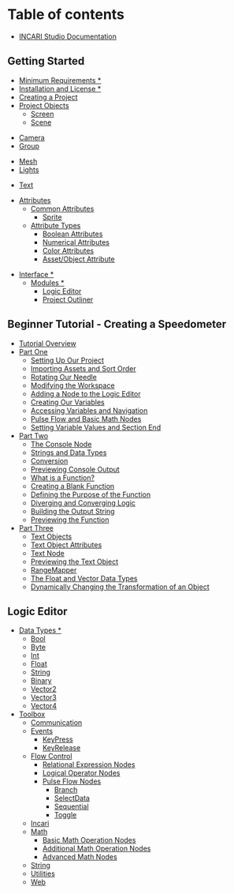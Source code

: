 # Table of contents

* [INCARI Studio Documentation](README.md)

## Getting Started

* [Minimum Requirements \*](getting-started/requirements.md)
* [Installation and License \*](getting-started/installation.md)
* [Creating a Project](getting-started/creating-a-project.md)
* [Project Objects](getting-started/project-objects/README.md)
  * [Screen](getting-started/project-objects/screen.md)
  * [Scene](getting-started/project-objects/scene.md)
<!-- * [Scene Objects \*](getting-started/scene-objects/README.md) -->
  * [Camera](getting-started/scene-objects/camera.md)
  * [Group](getting-started/scene-objects/group.md)
  <!-- * [List Widget \*](getting-started/scene-objects/list-widget.md) -->
  * [Mesh](getting-started/scene-objects/mesh.md)
  * [Lights](getting-started/scene-objects/lights.md)
  <!-- * [Sprites \*](getting-started/scene-objects/sprites.md) -->
  * [Text](getting-started/scene-objects/text.md)
  <!-- * [Web Sprite \*](getting-started/scene-objects/web-sprite.md) -->
* [Attributes](getting-started/attributes/README.md)
  * [Common Attributes](getting-started/attributes/common-attributes/README.md)
    <!-- * [Transformation \*](getting-started/attributes/transformation.md) -->
    * [Sprite](getting-started/attributes/common-attributes/sprite.md)
  * [Attribute Types](getting-started/attributes/attribute-types/README.md)
    * [Boolean Attributes](getting-started/attributes/attribute-types/boolean-attributes.md)
    * [Numerical Attributes](getting-started/attributes/attribute-types/numerical-attributes.md)
    * [Color Attributes](getting-started/attributes/attribute-types/color-attributes.md)
    * [Asset/Object Attribute](getting-started/attributes/attribute-types/asset-object-attribute.md)
<!-- * [Terminology \*](getting-started/terminology.md) -->
* [Interface \*](getting-started/interface/README.md)
  <!-- * [Coordinate System \*](getting-started/interface/size-and-resolution.md) -->
  * [Modules \*](getting-started/interface/managers-editors-and-outliners/README.md)
    <!-- * [Asset Manager \*](getting-started/interface/managers-editors-and-outliners/asset-manager.md) -->
    <!-- * [Attribute Editor \*](getting-started/interface/managers-editors-and-outliners/attribute-editor.md) -->
    <!-- * [Code Editor \*](getting-started/interface/managers-editors-and-outliners/code-editor.md) -->
    <!-- * [Console \*](getting-started/interface/managers-editors-and-outliners/console.md) -->
    * [Logic Editor](getting-started/interface/managers-editors-and-outliners/logic-editor.md)
    <!-- * [Material Editor \*](getting-started/interface/managers-editors-and-outliners/material-editor.md) -->
    * [Project Outliner](getting-started/interface/managers-editors-and-outliners/project-outliner.md)
    <!-- * [Scene \*](getting-started/interface/managers-editors-and-outliners/scene.md) -->
    <!-- * [Scene Outliner \*](getting-started/interface/managers-editors-and-outliners/scene-outliner.md) -->

## Beginner Tutorial - Creating a Speedometer

* [Tutorial Overview](beginner-tutorial-creating-a-speedometer/tutorial-overview.md)
* [Part One](beginner-tutorial-creating-a-speedometer/part-one/README.md)
  * [Setting Up Our Project](beginner-tutorial-creating-a-speedometer/part-one/setting-up-our-project.md)
  * [Importing Assets and Sort Order](beginner-tutorial-creating-a-speedometer/part-one/importing-assets.md)
  * [Rotating Our Needle](beginner-tutorial-creating-a-speedometer/part-one/rotating-our-needle.md)
  * [Modifying the Workspace](beginner-tutorial-creating-a-speedometer/part-one/modifying-the-workspace.md)
  * [Adding a Node to the Logic Editor](beginner-tutorial-creating-a-speedometer/part-one/adding-a-node-to-the-logic-editor.md)
  * [Creating Our Variables](beginner-tutorial-creating-a-speedometer/part-one/creating-our-variables.md)
  * [Accessing Variables and Navigation](beginner-tutorial-creating-a-speedometer/part-one/accessing-variables-and-navigation.md)
  * [Pulse Flow and Basic Math Nodes](beginner-tutorial-creating-a-speedometer/part-one/pulse-flow-and-basic-math-nodes.md)
  * [Setting Variable Values and Section End](beginner-tutorial-creating-a-speedometer/part-one/setting-variable-values-and-section-end.md)
* [Part Two](beginner-tutorial-creating-a-speedometer/part-two/README.md)
  * [The Console Node](beginner-tutorial-creating-a-speedometer/part-two/using-console-to-debug.md)
  * [Strings and Data Types](beginner-tutorial-creating-a-speedometer/part-two/strings-and-data-types.md)
  * [Conversion](beginner-tutorial-creating-a-speedometer/part-two/conversion.md)
  * [Previewing Console Output](beginner-tutorial-creating-a-speedometer/part-two/previewing-console-output.md)
  * [What is a Function?](beginner-tutorial-creating-a-speedometer/part-two/creating-a-function.md)
  * [Creating a Blank Function](beginner-tutorial-creating-a-speedometer/part-two/creating-a-blank-function.md)
  * [Defining the Purpose of the Function](beginner-tutorial-creating-a-speedometer/part-two/defining-the-purpose-of-the-function.md)
  * [Diverging and Converging Logic](beginner-tutorial-creating-a-speedometer/part-two/creating-a-function-part-two.md)
  * [Building the Output String](beginner-tutorial-creating-a-speedometer/part-two/building-the-output-string-and-section-end.md)
  * [Previewing the Function](beginner-tutorial-creating-a-speedometer/part-two/previewing-the-function.md)
* [Part Three](beginner-tutorial-creating-a-speedometer/part-three/README.md)
  * [Text Objects](beginner-tutorial-creating-a-speedometer/part-three/text-objects.md)
  * [Text Object Attributes](beginner-tutorial-creating-a-speedometer/part-three/text-object-attributes.md)
  * [Text Node](beginner-tutorial-creating-a-speedometer/part-three/text-node.md)
  * [Previewing the Text Object](beginner-tutorial-creating-a-speedometer/part-three/previewing-the-text-object.md)
  * [RangeMapper](beginner-tutorial-creating-a-speedometer/part-three/rotating-the-needle.md)
  * [The Float and Vector Data Types](beginner-tutorial-creating-a-speedometer/part-three/the-float-and-vector-data-types.md)
  * [Dynamically Changing the Transformation of an Object](beginner-tutorial-creating-a-speedometer/part-three/dynamically-changing-the-transformation-of-an-object.md)

## Logic Editor

<!-- * [Variables \*](logic-editor/variables.md) -->
* [Data Types \*](logic-editor/data-types/README.md)
  * [Bool](logic-editor/data-types/bool.md)
  * [Byte](logic-editor/data-types/byte.md)
  * [Int](logic-editor/data-types/int.md)
  * [Float](logic-editor/data-types/float.md)
  * [String](logic-editor/data-types/string-1.md)
  * [Binary](logic-editor/data-types/binary.md)
  * [Vector2](logic-editor/data-types/vector2.md)
  * [Vector3](logic-editor/data-types/vector3.md)
  * [Vector4](logic-editor/data-types/vector4.md)
* [Toolbox](logic-editor/toolbox/README.md)
  * [Communication](logic-editor/toolbox/communication.md)
  * [Events](logic-editor/toolbox/events/README.md)
    * [KeyPress](logic-editor/toolbox/events/keypress.md)
    * [KeyRelease](logic-editor/toolbox/events/keyrelease.md)
  * [Flow Control](logic-editor/toolbox/flow-control/README.md)
    * [Relational Expression Nodes](logic-editor/toolbox/flow-control/relational-expression-nodes.md)
    * [Logical Operator Nodes](logic-editor/toolbox/flow-control/logical-operator-nodes.md)
    * [Pulse Flow Nodes](logic-editor/toolbox/flow-control/branch/README.md)
      * [Branch](logic-editor/toolbox/flow-control/branch/branch.md)
      * [SelectData](logic-editor/toolbox/flow-control/branch/selectdata.md)
      * [Sequential](logic-editor/toolbox/flow-control/branch/sequential.md)
      * [Toggle](logic-editor/toolbox/flow-control/branch/toggle.md)
  * [Incari](logic-editor/toolbox/incari.md)
  * [Math](logic-editor/toolbox/math/README.md)
    * [Basic Math Operation Nodes](logic-editor/toolbox/math/basic-math-operation-nodes.md)
    * [Additional Math Operation Nodes](logic-editor/toolbox/math/additional-math-operation-nodes.md)
    * [Advanced Math Nodes](logic-editor/toolbox/math/advanced-math-nodes.md)
  * [String](logic-editor/toolbox/string.md)
  * [Utilities](logic-editor/toolbox/utilities.md)
  * [Web](logic-editor/toolbox/web.md)

